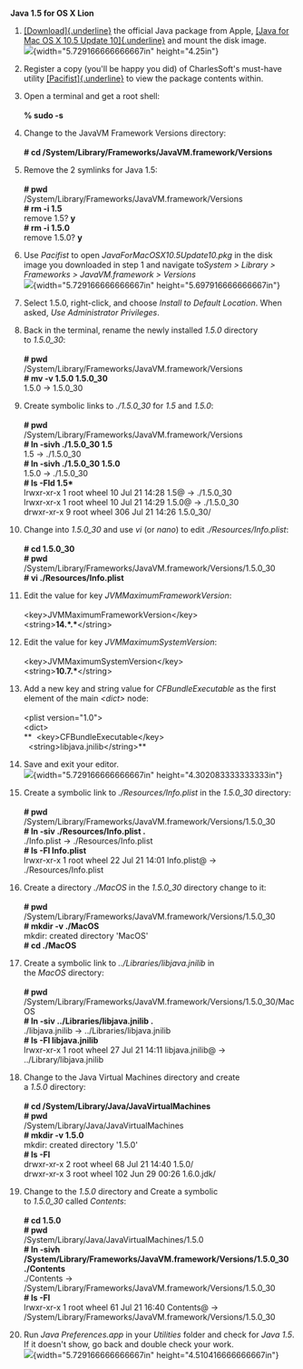 **Java 1.5 for OS X Lion**

1.  [[Download]{.underline}](http://support.apple.com/downloads/DL1359/en_US/JavaForMacOSX10.5Update10.dmg) the
    official Java package from Apple, [[Java for Mac OS X 10.5 Update
    10]{.underline}](http://support.apple.com/kb/DL1359) and mount the
    disk image.\
    ![](media/mac_image1.jpeg){width="5.729166666666667in" height="4.25in"}

2.  Register a copy (you\'ll be happy you did) of CharlesSoft\'s
    must-have
    utility [[Pacifist]{.underline}](http://www.charlessoft.com/) to
    view the package contents within.

3.  Open a terminal and get a root shell:\
    \
    **% sudo -s**

4.  Change to the JavaVM Framework Versions directory:\
    \
    **\# cd /System/Library/Frameworks/JavaVM.framework/Versions**

5.  Remove the 2 symlinks for Java 1.5:\
    \
    **\# pwd**\
    /System/Library/Frameworks/JavaVM.framework/Versions\
    **\# rm -i 1.5**\
    remove 1.5? **y**\
    **\# rm -i 1.5.0**\
    remove 1.5.0? **y**

6.  Use *Pacifist* to open *JavaForMacOSX10.5Update10.pkg* in the disk
    image you downloaded in step 1 and navigate to*System \> Library \>
    Frameworks \> JavaVM.framework \> Versions*\
    ![](media/mac_image2.jpeg){width="5.729166666666667in"
    height="5.697916666666667in"}

7.  Select 1.5.0, right-click, and choose *Install to Default Location*.
    When asked, *Use Administrator Privileges*.

8.  Back in the terminal, rename the newly installed *1.5.0* directory
    to *1.5.0_30*:\
    \
    **\# pwd**\
    /System/Library/Frameworks/JavaVM.framework/Versions\
    **\# mv -v 1.5.0 1.5.0_30**\
    1.5.0 -\> 1.5.0_30

9.  Create symbolic links to *./1.5.0_30* for *1.5* and *1.5.0*:\
    \
    **\# pwd**\
    /System/Library/Frameworks/JavaVM.framework/Versions\
    **\# ln -sivh ./1.5.0_30 1.5**\
    1.5 -\> ./1.5.0_30\
    **\# ln -sivh ./1.5.0_30 1.5.0**\
    1.5.0 -\> ./1.5.0_30\
    **\# ls -Fld 1.5\***\
    lrwxr-xr-x 1 root wheel 10 Jul 21 14:28 1.5@ -\> ./1.5.0_30\
    lrwxr-xr-x 1 root wheel 10 Jul 21 14:29 1.5.0@ -\> ./1.5.0_30\
    drwxr-xr-x 9 root wheel 306 Jul 21 14:26 1.5.0_30/

10. Change into *1.5.0_30* and use *vi* (or *nano*) to
    edit *./Resources/Info.plist*:\
    \
    **\# cd 1.5.0_30**\
    **\# pwd**\
    /System/Library/Frameworks/JavaVM.framework/Versions/1.5.0_30\
    **\# vi ./Resources/Info.plist**

11. Edit the value for key *JVMMaximumFrameworkVersion*:\
    \
    \<key\>JVMMaximumFrameworkVersion\</key\>\
    \<string\>**14.\*.\***\</string\>

12. Edit the value for key *JVMMaximumSystemVersion*:\
    \
    \<key\>JVMMaximumSystemVersion\</key\>\
    \<string\>**10.7.\***\</string\>

13. Add a new key and string value for *CFBundleExecutable* as the first
    element of the main *\<dict\>* node:\
    \
    \<plist version=\"1.0\"\>\
    \<dict\>\
    **  \<key\>CFBundleExecutable\</key\>\
      \<string\>libjava.jnilib\</string\>**

14. Save and exit your editor.\
    ![](media/mac_image3.jpeg){width="5.729166666666667in"
    height="4.302083333333333in"}

15. Create a symbolic link to *./Resources/Info.plist* in
    the *1.5.0_30* directory:\
    \
    **\# pwd**\
    /System/Library/Frameworks/JavaVM.framework/Versions/1.5.0_30\
    **\# ln -siv ./Resources/Info.plist .**\
    ./Info.plist -\> ./Resources/Info.plist\
    **\# ls -Fl Info.plist**\
    lrwxr-xr-x 1 root wheel 22 Jul 21 14:01 Info.plist@ -\>
    ./Resources/Info.plist

16. Create a directory *./MacOS* in the *1.5.0_30* directory change to
    it:\
    \
    **\# pwd**\
    /System/Library/Frameworks/JavaVM.framework/Versions/1.5.0_30\
    **\# mkdir -v ./MacOS**\
    mkdir: created directory \'MacOS\'\
    **\# cd ./MacOS**

17. Create a symbolic link to *../Libraries/libjava.jnilib* in
    the *MacOS* directory:\
    \
    **\# pwd**\
    /System/Library/Frameworks/JavaVM.framework/Versions/1.5.0_30/MacOS\
    **\# ln -siv ../Libraries/libjava.jnilib .**\
    ./libjava.jnilib -\> ../Libraries/libjava.jnilib\
    **\# ls -Fl libjava.jnilib**\
    lrwxr-xr-x 1 root wheel 27 Jul 21 14:11 libjava.jnilib@ -\>
    ../Library/libjava.jnilib

18. Change to the Java Virtual Machines directory and create
    a *1.5.0* directory:\
    \
    **\# cd /System/Library/Java/JavaVirtualMachines**\
    **\# pwd**\
    /System/Library/Java/JavaVirtualMachines\
    **\# mkdir -v 1.5.0**\
    mkdir: created directory \'1.5.0\'\
    **\# ls -Fl**\
    drwxr-xr-x 2 root wheel 68 Jul 21 14:40 1.5.0/\
    drwxr-xr-x 3 root wheel 102 Jun 29 00:26 1.6.0.jdk/

19. Change to the *1.5.0* directory and Create a symbolic
    to *1.5.0_30* called *Contents*:\
    \
    **\# cd 1.5.0**\
    **\# pwd**\
    /System/Library/Java/JavaVirtualMachines/1.5.0\
    **\# ln -sivh
    /System/Library/Frameworks/JavaVM.framework/Versions/1.5.0_30
    ./Contents**\
    ./Contents -\>
    /System/Library/Frameworks/JavaVM.framework/Versions/1.5.0_30\
    **\# ls -Fl**\
    lrwxr-xr-x 1 root wheel 61 Jul 21 16:40 Contents@ -\>
    /System/Library/Frameworks/JavaVM.framework/Versions/1.5.0_30

20. Run *Java Preferences.app* in your *Utilities* folder and check
    for *Java 1.5*. If it doesn\'t show, go back and double check your
    work.\
    ![](media/mac_image4.jpeg){width="5.729166666666667in"
    height="4.510416666666667in"}
